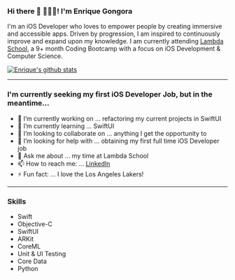 ### Hi there 👋 👨🏻‍💻! I'm Enrique Gongora

I'm an iOS Developer who loves to empower people by creating immersive and accessible apps. Driven by progression, I am inspired to continuously improve and expand upon my knowledge. I am currently attending [Lambda School](https://www.Lambdaschool.com), a 9+ month Coding Bootcamp with a focus on iOS Development & Computer Science.


[![Enrique's github stats](https://github-readme-stats.vercel.app/api?username=EnriqueG24&show_icons=true&count_private=true&theme=algolia)](https://github.com/EnriqueG24/github-readme-stats)

---

### I'm currently seeking my first iOS Developer Job, but in the meantime...

- 🔭 I’m currently working on ... refactoring my current projects in SwiftUI
- 🌱 I’m currently learning ... SwiftUI
- 👯 I’m looking to collaborate on ... anything I get the opportunity to
- 🤔 I’m looking for help with ... obtaining my first full time iOS Developer job
- 💬 Ask me about ... my time at Lambda School
- 📫 How to reach me: ... [LinkedIn](https://www.linkedin.com/in/enrique-gongora/)
- ⚡ Fun fact: ... I love the Los Angeles Lakers!

---

### Skills
* Swift
* Objective-C
* SwiftUI
* ARKit
* CoreML
* Unit & UI Testing
* Core Data
* Python
